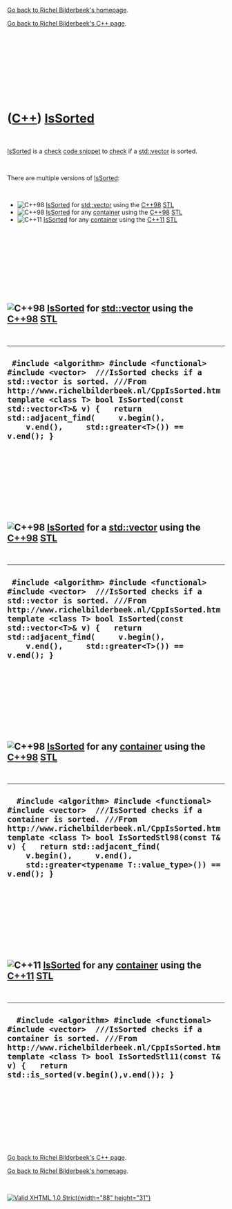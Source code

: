 [Go back to Richel Bilderbeek's homepage](index.htm).

[Go back to Richel Bilderbeek's C++ page](Cpp.htm).

 

 

 

 

 

([C++](Cpp.htm)) [IsSorted](CppIsSorted.htm)
============================================

 

[IsSorted](CppIsSorted.htm) is a [check](CppCheck.htm) [code
snippet](CppCodeSnippets.htm) to [check](CppCheck.htm) if a
[std::vector](CppVector.htm) is sorted.

 

There are multiple versions of [IsSorted](CppIsSorted.htm):

 

-   ![C++98](PicCpp98.png) [IsSorted](CppIsSorted.htm) for
    [std::vector](CppVector.htm) using the [C++98](Cpp98.htm)
    [STL](CppStl.htm)
-   ![C++98](PicCpp98.png) [IsSorted](CppIsSorted.htm) for any
    [container](CppContainer.htm) using the [C++98](Cpp98.htm)
    [STL](CppStl.htm)
-   ![C++11](PicCpp11.png) [IsSorted](CppIsSorted.htm) for any
    [container](CppContainer.htm) using the [C++11](Cpp11.htm)
    [STL](CppStl.htm)

 

 

 

 

 

![C++98](PicCpp98.png) [IsSorted](CppIsSorted.htm) for [std::vector](CppVector.htm) using the [C++98](Cpp98.htm) [STL](CppStl.htm)
----------------------------------------------------------------------------------------------------------------------------------

 

  ----------------------------------------------------------------------------------------------------------------------------------------------------------------------------------------------------------------------------------------------------------------------------------------------------------------------------------
  ` #include <algorithm> #include <functional> #include <vector>  ///IsSorted checks if a std::vector is sorted. ///From http://www.richelbilderbeek.nl/CppIsSorted.htm template <class T> bool IsSorted(const std::vector<T>& v) {   return std::adjacent_find(     v.begin(),     v.end(),     std::greater<T>()) == v.end(); }`
  ----------------------------------------------------------------------------------------------------------------------------------------------------------------------------------------------------------------------------------------------------------------------------------------------------------------------------------

 

 

 

 

 

![C++98](PicCpp98.png) [IsSorted](CppIsSorted.htm) for a [std::vector](CppVector.htm) using the [C++98](Cpp98.htm) [STL](CppStl.htm)
------------------------------------------------------------------------------------------------------------------------------------

 

  ----------------------------------------------------------------------------------------------------------------------------------------------------------------------------------------------------------------------------------------------------------------------------------------------------------------------------------
  ` #include <algorithm> #include <functional> #include <vector>  ///IsSorted checks if a std::vector is sorted. ///From http://www.richelbilderbeek.nl/CppIsSorted.htm template <class T> bool IsSorted(const std::vector<T>& v) {   return std::adjacent_find(     v.begin(),     v.end(),     std::greater<T>()) == v.end(); }`
  ----------------------------------------------------------------------------------------------------------------------------------------------------------------------------------------------------------------------------------------------------------------------------------------------------------------------------------

 

 

 

 

 

![C++98](PicCpp98.png) [IsSorted](CppIsSorted.htm) for any [container](CppContainer.htm) using the [C++98](Cpp98.htm) [STL](CppStl.htm)
---------------------------------------------------------------------------------------------------------------------------------------

 

  ----------------------------------------------------------------------------------------------------------------------------------------------------------------------------------------------------------------------------------------------------------------------------------------------------------------------------------------------
  `  #include <algorithm> #include <functional> #include <vector>  ///IsSorted checks if a container is sorted. ///From http://www.richelbilderbeek.nl/CppIsSorted.htm template <class T> bool IsSortedStl98(const T& v) {   return std::adjacent_find(     v.begin(),     v.end(),     std::greater<typename T::value_type>()) == v.end(); }`
  ----------------------------------------------------------------------------------------------------------------------------------------------------------------------------------------------------------------------------------------------------------------------------------------------------------------------------------------------

 

 

 

 

 

![C++11](PicCpp11.png) [IsSorted](CppIsSorted.htm) for any [container](CppContainer.htm) using the [C++11](Cpp11.htm) [STL](CppStl.htm)
---------------------------------------------------------------------------------------------------------------------------------------

 

  -------------------------------------------------------------------------------------------------------------------------------------------------------------------------------------------------------------------------------------------------------------------------
  `  #include <algorithm> #include <functional> #include <vector>  ///IsSorted checks if a container is sorted. ///From http://www.richelbilderbeek.nl/CppIsSorted.htm template <class T> bool IsSortedStl11(const T& v) {   return std::is_sorted(v.begin(),v.end()); }`
  -------------------------------------------------------------------------------------------------------------------------------------------------------------------------------------------------------------------------------------------------------------------------

 

 

 

 

 

[Go back to Richel Bilderbeek's C++ page](Cpp.htm).

[Go back to Richel Bilderbeek's homepage](index.htm).

 

[![Valid XHTML 1.0 Strict](valid-xhtml10.png){width="88"
height="31"}](http://validator.w3.org/check?uri=referer)
